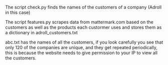 The script check.py finds the names of the customers of a company (Adroll in this case)

The script features.py scrapes data from mattermark.com based on the customers as well as the products each custormer uses
and stores them as a dictionary in adroll_customers.txt

abc.txt has the names of all the customers, if you look carefully you see that only 120 of the companies are unique, and they
get repeated periodically, this is because the website needs to give permission to your IP to view all the customers.
